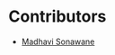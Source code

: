 # Contributors

- <a href="https://github.com/CODING-Enthusiast9857" target="_blank">Madhavi Sonawane</a>
